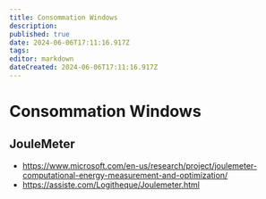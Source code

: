 ```yaml
---
title: Consommation Windows
description: 
published: true
date: 2024-06-06T17:11:16.917Z
tags: 
editor: markdown
dateCreated: 2024-06-06T17:11:16.917Z
---
```


# Consommation Windows

## JouleMeter

- <https://www.microsoft.com/en-us/research/project/joulemeter-computational-energy-measurement-and-optimization/>
- <https://assiste.com/Logitheque/Joulemeter.html>

